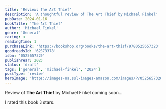 ```yaml
---
title: 'Review: The Art Thief'
description: 'A thoughtful review of The Art Thief by Michael Finkel'
pubDate: 2024-01-16
bookTitle: 'The Art Thief'
author: 'Michael Finkel'
genre: 'General'
rating: 3
readingTime: 1
purchaseLink: 'https://bookshop.org/books/the-art-thief/9780525657323'
goodreadsId: '62873378'
isbn: '0525657320'
publishYear: 2023
status: 'draft'
tags: ['general', 'michael-finkel', '2024']
postType: 'review'
heroImage: 'https://images-na.ssl-images-amazon.com/images/P/0525657320.01.L.jpg'
---
```


Review of **The Art Thief** by Michael Finkel coming soon...

I rated this book 3 stars.